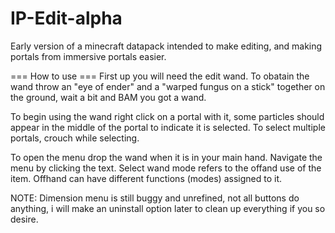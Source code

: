 # IP-Edit-alpha
Early version of a minecraft datapack intended to make editing, and making portals from immersive portals easier.


=== How to use ===
First up you will need the edit wand.
To obatain the wand throw an "eye of ender" and a "warped fungus on a stick" together on the ground, wait a bit and BAM you got a wand.

To begin using the wand right click on a portal with it, some particles should appear in the middle of the portal to indicate it is selected.
To select multiple portals, crouch while selecting.

To open the menu drop the wand when it is in your main hand.
Navigate the menu by clicking the text.
Select wand mode refers to the offand use of the item.
Offhand can have different functions (modes) assigned to it.

NOTE: Dimension menu is still buggy and unrefined, not all buttons do anything, i will make an uninstall option later to clean up everything if you so desire.
